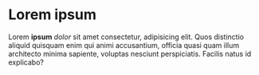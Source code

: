 # Lorem ipsum

Lorem **ipsum** *dolor* sit amet consectetur, adipisicing elit. Quos distinctio aliquid quisquam enim qui animi accusantium, officia quasi quam illum architecto minima sapiente, voluptas nesciunt perspiciatis. Facilis natus id explicabo?
